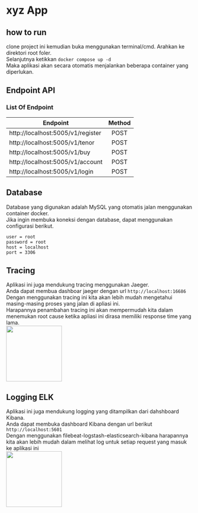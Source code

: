 # xyz App
## how to run 
clone project ini kemudian buka menggunakan terminal/cmd. Arahkan ke direktori root foler. <br>
Selanjutnya ketikkan `docker compose up -d` <br>
Maka aplikasi akan secara otomatis menjalankan beberapa container yang diperlukan.

## Endpoint API
### List Of Endpoint
| Endpoint  | Method |
| ------------- |:------:|
| http://localhost:5005/v1/register|  POST  |
| http://localhost:5005/v1/tenor|  POST  |
| http://localhost:5005/v1/buy|  POST  |
| http://localhost:5005/v1/account|  POST  |
| http://localhost:5005/v1/login|  POST  |<br>

## Database
Database yang digunakan adalah MySQL yang otomatis jalan menggunakan container docker. <br>
Jika ingin membuka koneksi dengan database, dapat menggunakan configurasi berikut. <br>
```
user = root
password = root
host = localhost
port = 3306
```

## Tracing
Aplikasi ini juga mendukung tracing menggunakan Jaeger. <br>
Anda dapat membua dashboar jaeger dengan url `http://localhost:16686` <br>
Dengan menggunakan tracing ini kita akan lebih mudah mengetahui masing-masing proses yang jalan di apliasi ini. <br>
Harapannya penambahan tracing ini akan mempermudah kita dalam menemukan root cause ketika apliasi ini dirasa memiliki response time yang lama.<br>
[<img src="https://drive.google.com/uc?export=view&amp;amp;amp;amp;id=1O46mhOzEEtgjzJYrhU-396Gnb7KHcOlT" width="150"/>](https://drive.google.com/uc?export=view&id=1O46mhOzEEtgjzJYrhU-396Gnb7KHcOlT)

## Logging ELK
Aplikasi ini juga mendukung logging yang ditampilkan dari dahshboard Kibana.<br>
Anda dapat membuka dashboard Kibana dengan url berikut `http://localhost:5601` <br>
Dengan menggunakan filebeat-logstash-elasticsearch-kibana harapannya kita akan lebih mudah dalam melihat log untuk setiap request yang masuk ke aplikasi ini<br>
[<img src="https://drive.google.com/uc?export=view&amp;amp;amp;amp;id=1O46mhOzEEtgjzJYrhU-396Gnb7KHcOlT" width="150"/>](https://drive.google.com/uc?export=view&id=1O46mhOzEEtgjzJYrhU-396Gnb7KHcOlT)
